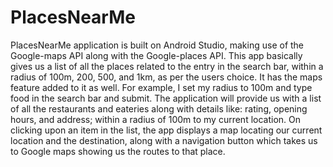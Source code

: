 # PlacesNearMe
PlacesNearMe application is built on Android Studio, making use of the Google-maps API along with the Google-places API.
This app basically gives us a list of all the places related to the entry in the search bar, within a radius of 100m, 200, 500, and 1km, as per the users choice. 
It has the maps feature added to it as well.
For example, I set my radius to 100m and type food in the search bar and submit. The application will provide us with a list of all the restaurants 
and eateries along with details like: rating, opening hours, and address; within a radius of 100m to my current location. On clicking upon an item in the list, the app
displays a map locating our current location and the destination, along with a navigation button which takes us to Google maps showing us the routes to that place.
